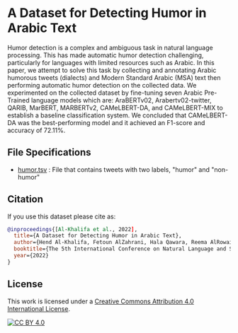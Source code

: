 # A Dataset for Detecting Humor in Arabic Text 
Humor detection is a complex and ambiguous task in natural language processing. This has made automatic humor detection challenging, particularly for languages with limited resources such as Arabic. In this paper, we attempt to solve this task by collecting and annotating Arabic humorous tweets (dialects) and Modern Standard Arabic (MSA) text then performing automatic humor detection on the collected data. We experimented on the collected dataset by fine-tuning seven Arabic Pre-Trained language models which are: AraBERTv02, Arabertv02-twitter, QARIB, MarBERT, MARBERTv2, CAMeLBERT-DA, and CAMeLBERT-MIX to establish a baseline classification system. We concluded that CAMeLBERT-DA was the best-performing model and it achieved an F1-score and accuracy of 72.11%.


## File Specifications
- [humor.tsv](https://github.com/iwan-rg/Arabic-Humor/blob/main/humor.tsv) : File that contains tweets with two labels, "humor" and "non-humor"

## Citation
If you use this dataset please cite as:
```bibtex
@inproceedings{[Al-Khalifa et al., 2022],
  title={A Dataset for Detecting Humor in Arabic Text},
  author={Hend Al-Khalifa, Fetoun AlZahrani, Hala Qawara, Reema AlRowais, Sawsan Alowa  and Luluh AlDhubayi},
  booktitle={The 5th International Conference on Natural Language and Speech Processing (ICNLSP 2022)},
  year={2022}
}
```
## License

This work is licensed under a
[Creative Commons Attribution 4.0 International License][cc-by].

[![CC BY 4.0][cc-by-image]][cc-by]

[cc-by]: http://creativecommons.org/licenses/by/4.0/
[cc-by-image]: https://i.creativecommons.org/l/by/4.0/88x31.png
[cc-by-shield]: https://img.shields.io/badge/License-CC%20BY%204.0-lightgrey.svg.
